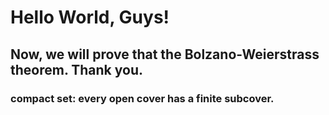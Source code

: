# Hello World, Guys!
## Now, we will prove that the Bolzano-Weierstrass theorem. Thank you.
### compact set: every open cover has a finite subcover.